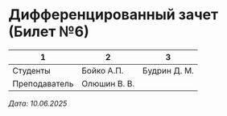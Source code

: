 # Дифференцированный зачет (Билет №6)

|1|2|3|
|-|-|-|
|Студенты|Бойко А.П.|Будрин Д. М.|
|Преподаватель|Олюшин В. В.||

*Дата: 10.06.2025*
